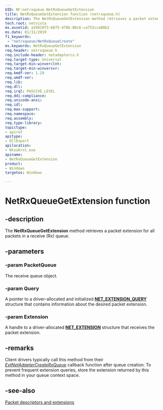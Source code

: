 ```yaml
---
UID: NF:netrxqueue.NetRxQueueGetExtension
title: NetRxQueueGetExtension function (netrxqueue.h)
description: The NetRxQueueGetExtension method retrieves a packet extension for all packets in a receive (Rx) queue.
tech.root: netvista
ms.assetid: a3581073-6875-478b-88c6-ca753cca08b2
ms.date: 01/31/2019
f1_keywords:
 - "netrxqueue/NetRxQueueCreate"
ms.keywords: NetRxQueueGetExtension
req.header: netrxqueue.h
req.include-header: netadaptercx.h
req.target-type: Universal
req.target-min-winverclnt:
req.target-min-winversvr:
req.kmdf-ver: 1.29
req.umdf-ver:
req.lib:
req.dll:
req.irql: PASSIVE_LEVEL
req.ddi-compliance:
req.unicode-ansi:
req.idl:
req.max-support:
req.namespace:
req.assembly:
req.type-library: 
topictype: 
- apiref
apitype: 
- DllExport
apilocation: 
- NtosKrnl.exe
apiname: 
- NetRxQueueGetExtension
product:
- Windows
targetos: Windows

---
```


# NetRxQueueGetExtension function


## -description


The **NetRxQueueGetExtension** method retrieves a packet extension for all packets in a receive (Rx) queue.

## -parameters

### -param PacketQueue

The receive queue object.

### -param Query

A pointer to a driver-allocated and initialized [**NET_EXTENSION_QUERY**](../netadapterpacket/ns-netadapterpacket-_net_extension_query.md) structure that contains information about the desired packet extension.

### -param Extension

A handle to a driver-allocated [**NET_EXTENSION**](../extension/ns-extension-_net_extension.md) structure that receives the packet extension.

## -remarks

Client drivers typically call this method from their *[EvtNetAdapterCreateRxQueue](../netadapter/nc-netadapter-evt_net_adapter_create_txqueue.md)* callback function after queue creation. To prevent frequent extension queries, store the extension returned by this method in your queue context space.

## -see-also

[Packet descriptors and extensions](https://docs.microsoft.com/windows-hardware/drivers/netcx/packet-descriptors-and-extensions)
